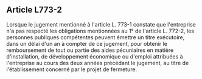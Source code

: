 Article L773-2
----
Lorsque le jugement mentionné à l'article L. 773-1 constate que l'entreprise n'a
pas respecté les obligations mentionnées au 1° de l'article L. 772-2, les
personnes publiques compétentes peuvent émettre un titre exécutoire, dans un
délai d'un an à compter de ce jugement, pour obtenir le remboursement de tout ou
partie des aides pécuniaires en matière d'installation, de développement
économique ou d'emploi attribuées à l'entreprise au cours des deux années
précédant le jugement, au titre de l'établissement concerné par le projet de
fermeture.
